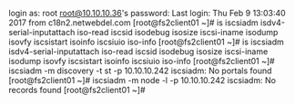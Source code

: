login as: root
root@10.10.10.36's password:
Last login: Thu Feb  9 13:03:40 2017 from c18n2.netwebdel.com
[root@fs2client01 ~]# is
iscsiadm                  isdv4-serial-inputattach  iso-read
iscsid                    isodebug                  isosize
iscsi-iname               isodump                   isovfy
iscsistart                isoinfo
iscsiuio                  iso-info
[root@fs2client01 ~]# is
iscsiadm                  isdv4-serial-inputattach  iso-read
iscsid                    isodebug                  isosize
iscsi-iname               isodump                   isovfy
iscsistart                isoinfo
iscsiuio                  iso-info
[root@fs2client01 ~]# iscsiadm -m discovery -t st -p 10.10.10.242
iscsiadm: No portals found
[root@fs2client01 ~]# iscsiadm -m node -l  -p 10.10.10.242
iscsiadm: No records found
[root@fs2client01 ~]#

